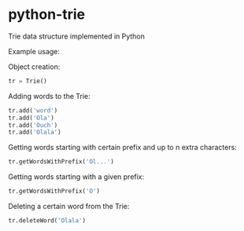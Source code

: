 # python-trie
Trie data structure implemented in Python


Example usage:

Object creation:
```python
tr = Trie()
```

Adding words to the Trie:
```python
tr.add('word')
tr.add('Ola')
tr.add('Ouch')
tr.add('Olala')
```

Getting words starting with certain prefix and up to n extra characters:
```python
tr.getWordsWithPrefix('Ol...')
```

Getting words starting with a given prefix:
```python
tr.getWordsWithPrefix('O')
```

Deleting a certain word from the Trie:
```python
tr.deleteWord('Olala')
```
